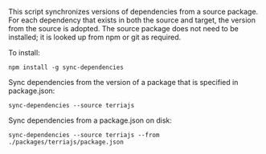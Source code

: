 This script synchronizes versions of dependencies from a source package. For each dependency
that exists in both the source and target, the version from the source is adopted. The source package does not
need to be installed; it is looked up from npm or git as required.

To install:

```
npm install -g sync-dependencies
```

Sync dependencies from the version of a package that is specified in package.json:

```
sync-dependencies --source terriajs
```

Sync dependencies from a package.json on disk:

```
sync-dependencies --source terriajs --from ./packages/terriajs/package.json
```
